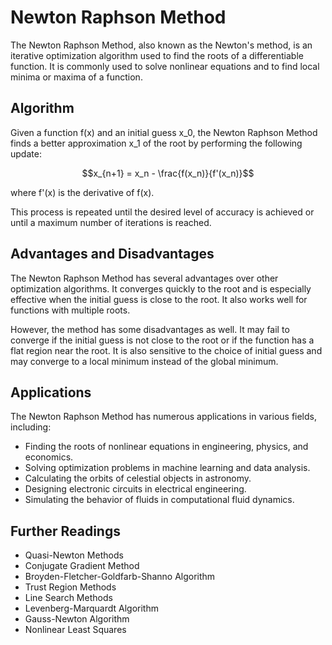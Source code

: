 # Newton Raphson Method

The Newton Raphson Method, also known as the Newton's method, is an iterative optimization algorithm used to find the roots of a differentiable function. It is commonly used to solve nonlinear equations and to find local minima or maxima of a function.

## Algorithm

Given a function f(x) and an initial guess x_0, the Newton Raphson Method finds a better approximation x_1 of the root by performing the following update:

$$x_{n+1} = x_n - \frac{f(x_n)}{f'(x_n)}$$

where f'(x) is the derivative of f(x).

This process is repeated until the desired level of accuracy is achieved or until a maximum number of iterations is reached. 

## Advantages and Disadvantages

The Newton Raphson Method has several advantages over other optimization algorithms. It converges quickly to the root and is especially effective when the initial guess is close to the root. It also works well for functions with multiple roots.

However, the method has some disadvantages as well. It may fail to converge if the initial guess is not close to the root or if the function has a flat region near the root. It is also sensitive to the choice of initial guess and may converge to a local minimum instead of the global minimum.

## Applications

The Newton Raphson Method has numerous applications in various fields, including:

- Finding the roots of nonlinear equations in engineering, physics, and economics.
- Solving optimization problems in machine learning and data analysis.
- Calculating the orbits of celestial objects in astronomy.
- Designing electronic circuits in electrical engineering.
- Simulating the behavior of fluids in computational fluid dynamics.

## Further Readings

- Quasi-Newton Methods
- Conjugate Gradient Method
- Broyden-Fletcher-Goldfarb-Shanno Algorithm
- Trust Region Methods
- Line Search Methods
- Levenberg-Marquardt Algorithm
- Gauss-Newton Algorithm
- Nonlinear Least Squares
